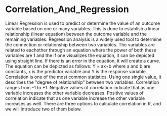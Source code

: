 # Correlation_And_Regression
Linear Regression is used to predict or determine the value of an outcome variable based on one or many variables. This is done to establish a linear relationship (linear equation) between the outcome variable and the remaining variables. Regression analysis is a widely used tool to determine the connection or relationship between two variables. The variables are related to eachother through an equation where the power of both these variables are 1 and the if one visualizes the equation, it can be depicted using straight line. If there is an error in the equation, it will create a curve. The equation can be depicted as follows: Y = ax+b where a and b are constants, x is the predictor variable and Y is the response variable. Correlation is one of the most common statistics. Using one single value, it describes the "degree of relationship" between two variables. Correlation ranges from -1 to +1. Negative values of correlation indicate that as one variable increases the other variable decreases. Positive values of correlation indicate that as one variable increase the other variable increases as well. There are three options to calculate correlation in R, and we will introduce two of them below.
